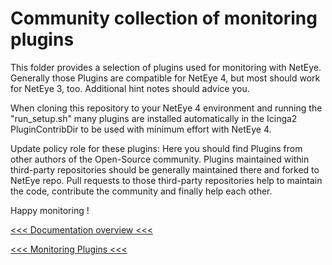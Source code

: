 # Community collection of monitoring plugins

This folder provides a selection of plugins used for monitoring with NetEye. Generally those Plugins are compatible for NetEye 4, but most should work for NetEye 3, too. Additional hint notes should advice you.

When cloning this repository to your NetEye 4 environment and running the "run_setup.sh" many plugins are installed automatically in the Icinga2 PluginContribDir to be used with minimum effort with NetEye 4.

Update policy role for these plugins: Here you should find Plugins from other authors of the Open-Source community. Plugins maintained within third-party repositories should be generally maintained there and forked to NetEye repo. Pull requests to those third-party repositories help to maintain the code, contribute the community and finally help each other.

Happy monitoring !

[<<< Documentation overview <<<](./README.md)

[<<< Monitoring Plugins <<<](../monitoring/monitoring-plugins)

